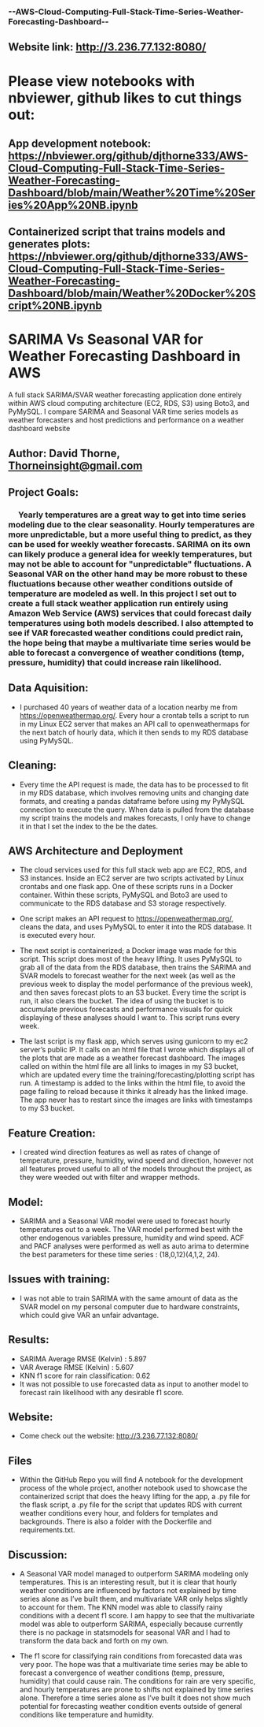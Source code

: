 ### --AWS-Cloud-Computing-Full-Stack-Time-Series-Weather-Forecasting-Dashboard--
##  Website link: http://3.236.77.132:8080/

# Please view notebooks with nbviewer, github likes to cut things out:

## App development notebook: https://nbviewer.org/github/djthorne333/AWS-Cloud-Computing-Full-Stack-Time-Series-Weather-Forecasting-Dashboard/blob/main/Weather%20Time%20Series%20App%20NB.ipynb

## Containerized script that trains models and generates plots: https://nbviewer.org/github/djthorne333/AWS-Cloud-Computing-Full-Stack-Time-Series-Weather-Forecasting-Dashboard/blob/main/Weather%20Docker%20Script%20NB.ipynb

# SARIMA Vs Seasonal VAR for Weather Forecasting Dashboard in AWS
A full stack SARIMA/SVAR weather forecasting application done entirely within AWS cloud computing architecture (EC2, RDS, S3) using Boto3, and PyMySQL.  I compare SARIMA and Seasonal VAR time series models as weather forecasters and host predictions and performance on a weather dashboard website

## Author: David Thorne, Thorneinsight@gmail.com

## Project Goals: 
    
###   &emsp; Yearly temperatures are a great way to get into time series modeling due to the clear seasonality. Hourly temperatures are more unpredictable, but a more useful thing to predict, as they can be used for weekly weather forecasts. SARIMA on its own can likely produce a general idea for weekly temperatures, but may not be able to account for "unpredictable" fluctuations. A Seasonal VAR on the other hand may be more robust to these fluctuations because other weather conditions outside of temperature are modeled as well.  In this project I set out to create a full stack weather application run entirely using Amazon Web Service (AWS) services that could forecast daily temperatures using both models described. I also attempted to see if VAR forecasted weather conditions could predict rain, the hope being that maybe a multivariate time series would be able to forecast a convergence of weather conditions (temp, pressure, humidity) that could increase rain likelihood.



    
    
## Data Aquisition:
* I purchased 40 years of weather data of a location nearby me from https://openweathermap.org/. Every hour a crontab tells a script to run in my Linux EC2 server that makes an API call to openweathermaps for the next batch of hourly data, which it then sends to my RDS database using PyMySQL.

## Cleaning:
* Every time the API request is made, the data has to be processed to fit in my RDS database, which involves removing units and changing date formats, and creating a pandas dataframe before using my PyMySQL connection to execute the query. When data is pulled from the database my script trains the models and makes forecasts, I only have to change it in that I set the index to the be the dates.


## AWS Architecture and Deployment
* The cloud services used for this full stack web app are EC2, RDS, and S3 instances. Inside an EC2 server are two scripts activated by Linux crontabs and one flask app. One of these scripts runs in a Docker container. Within these scripts, PyMySQL and Boto3 are used to communicate to the RDS database and S3 storage respectively. 

* One script makes an API request to https://openweathermap.org/, cleans the data, and uses PyMySQL to enter it into the RDS database. It is executed every hour.

* The next script is containerized; a Docker image was made for this script. This script does most of the heavy lifting. It uses PyMySQL to grab all of the data from the RDS database, then trains the SARIMA and SVAR models to forecast weather for the next week (as well as the previous week to display the model performance of the previous week), and then saves forecast plots to an S3 bucket. Every time the script is run, it also clears the bucket. The idea of using the bucket is to accumulate previous forecasts and performance visuals for quick displaying of these analyses should I want to. This script runs every week.

* The last script is my flask app, which serves using gunicorn to my ec2 server’s public IP. It calls on an html file that I wrote which displays all of the plots that are made as a weather forecast dashboard. The images called on within the html file are all links to images in my S3 bucket, which are updated every time the training/forecasting/plotting script has run. A timestamp is added to the links within the html file, to avoid the page failing to reload because it thinks it already has the linked image. The app never has to restart since the images are links with timestamps to my S3 bucket.


## Feature Creation:

* I created wind direction features as well as rates of change of temperature, pressure, humidity, wind speed and direction, however not all features proved useful to all of the models throughout the project, as they were weeded out with filter and wrapper methods.






## Model:
* SARIMA and a Seasonal VAR model were used to forecast hourly temperatures out to a week. The VAR model performed best with the other endogenous variables pressure, humidity and wind speed. ACF and PACF analyses were performed as well as auto arima to determine the best parameters for these time series : (18,0,12)(4,1,2, 24).




## Issues with training:
* I was not able to train SARIMA with the same amount of data as the SVAR model on my personal computer due to hardware constraints, which could give VAR an unfair advantage. 

## Results:
* SARIMA Average RMSE (Kelvin) : 5.897
* VAR Average RMSE (Kelvin) : 5.607
* KNN f1 score for rain classification: 0.62
* It was not possible to use forecasted data as input to another model to forecast rain likelihood with any desirable f1 score.



## Website:
* Come check out the website: http://3.236.77.132:8080/ 

## Files
* Within the GitHub Repo you will find A notebook for the development process of the whole project, another notebook used to showcase the containerized script that does the heavy lifting for the app, a .py file for the flask script, a  .py file for the script that updates RDS with current weather conditions every hour, and folders for templates and backgrounds. There is also a folder with the Dockerfile and requirements.txt.


## Discussion:
*  A Seasonal VAR model managed to outperform SARIMA modeling only temperatures. This is an interesting result, but it is clear that hourly weather conditions are influenced by factors not explained by time series alone as I’ve built them, and multivariate VAR only helps slightly to account for them. The KNN model was able to classify rainy conditions with a decent f1 score. I am happy to see that the multivariate model was able to outperform SARIMA, especially because currently there is no package in statsmodels for seasonal VAR and I had to transform the data back and forth on my own.

* The f1 score for classifying rain conditions from forecasted data was very poor. The hope was that a multivariate time series may be able to forecast a convergence of weather conditions (temp, pressure, humidity) that could cause rain. The conditions for rain are very specific, and hourly temperatures are prone to shifts not explained by time series alone.  Therefore a time series alone as I’ve built it does not show much potential for forecasting weather condition events outside of general conditions like temperature and humidity.
